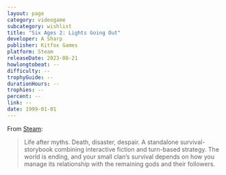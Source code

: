 ```yaml
---
layout: page
category: videogame
subcategory: wishlist
title: "Six Ages 2: Lights Going Out"
developer: A Sharp
publisher: Kitfox Games
platform: Steam
releaseDate: 2023-08-21
howlongtobeat: --
difficulty: --
trophyGuide: --
durationHours: --
trophies: --
percent: --
link: --
date: 1999-01-01
---
```


From [Steam](https://store.steampowered.com/app/2278010/Six_Ages_2_Lights_Going_Out/):

> Life after myths. Death, disaster, despair. A standalone survival-storybook combining interactive fiction and turn-based strategy. The world is ending, and your small clan’s survival depends on how you manage its relationship with the remaining gods and their followers.
